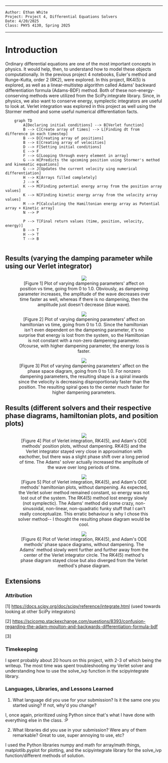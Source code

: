 

---
    Author: Ethan White
    Project: Project 4, Differential Equations Solvers
    Date: 4/20/2025
    Class: PHYS 4130, Spring 2025
---


# Introduction

Ordinary differential equations are one of the most important concepts in physics. It would help, then, to understand how to model these objects computationally. In the previous project 4 notebooks, Euler's method and Runge-Kutta, order 2 (RK2), were explored. In this project, RK4(5) is explored, as well as a linear-multistep algorithm called Adams' backward differentiation formula (Adams-BDF) method. Both of these non-energy-conserving methods were utilized from the SciPy.integrate library. Since, in physics, we also want to conserve energy, symplectic integrators are useful to look at. Verlet integration was explored in this project as well using the Stormer method and some useful numerical differentiation facts. 

```mermaid
    graph TD
        A[Declaring initial conditions] --> B[Verlet function]
        B --> C[Create array of times] --> L[Finding dt from difference in each timestep] 
        B --> D[Creating array of positions]
        B --> E[Creating array of velocities]
        D --> F[Setting initial conditions]
        E --> F
        F --> G[Looping through every element in array]
        G --> H[Predicts the upcoming position using Stormer's method and kinematic equations]
        G --> J[Updates the current velocity uing numerical differentiation]
        H --> K[Arrays filled completely]
        J --> K
        K --> M[Finding potential energy array from the position array values]
        K --> N[Finding kinetic energy array from the velocity array values]
        M --> P[Calculating the Hamiltonian energy array as Potential array + Kinetic array]
        N --> P

        P --> T[Final return values (time, position, velocity, energy)]
        B --> T
        H --> T
        T --> B


```

## Results (varying the damping parameter while using our Verlet integrator)

<figure align="center">
  <img src=Images/PositionsB.png>
  <figcaption align="center">[Figure 1] Plot of varying dampening parameters' affect on position vs time, going from 0 to 1.0. Obviously, as dampening parameter increases, the amplitude of the wave decreases over time faster as well, whereas if there is no dampening, then the amplitude just doesn't decrease (blue wave). </figcaption>
</figure>

<p></p>

<figure align="center">
  <img src=Images/HamiltoniansB.png>
  <figcaption align="center">[Figure 2] Plot of varying dampening parameters' affect on hamiltonian vs time, going from 0 to 1.0. Since the hamiltonian isn't even dependent on the dampening parameter, it's no surprise that energy is lost from the system, so the Hamiltonian is not constant with a non-zero dampening parameter. Ofcourse, with higher dampening parameter, the energy loss is faster. </figcaption>
</figure>

<p></p>

<figure align="center">
  <img src=Images/PhasesB.png>
  <figcaption align="center">[Figure 3] Plot of varying dampening parameters' affect on the phase space diagram, going from 0 to 1.0. For nonzero dampening parameters, the resulting shape is a spiral inwards since the velocity is decreasing disproportionaly faster than the position. The resulting spiral goes to the center much faster for higher dampening parameters. </figcaption>
</figure>

## Results (different solvers and their respective phase diagrams, hamiltonian plots, and position plots)

<figure align="center">
  <img src=Images/SolversPosition.png>
  <figcaption align="center">[Figure 4] Plot of Verlet integration, RK4(5), and Adam's ODE methods' position plots, without dampening. RK4(5) and the Verlet integrator stayed very close in approximation with eachother, but there was a slight phase shift over a long period of time. The Adams' solver actually increased the amplitude of the wave over long periods of time. </figcaption>
</figure>

<p></p>

<figure align="center">
  <img src=Images/SolversHamiltonian.png>
  <figcaption align="center">[Figure 5] Plot of Verlet integration, RK4(5), and Adam's ODE methods' hamiltonian plots, without dampening. As expected, the Verlet solver method remained constant, so energy was not lost out of the system. The RK4(5) method lost energy slowly (not symplectic). The Adams' method did some crazy, non-sinusoidal, non-linear, non-quadratic funky stuff that I can't really conceptualize. This erratic behaviour is why I chose this solver method-- I thought the resulting phase diagram would be cool. </figcaption>
</figure>

<p></p>

<figure align="center">
  <img src=Images/SolversPhase.png>
  <figcaption align="center">[Figure 6] Plot of Verlet integration, RK4(5), and Adam's ODE methods' phase space diagrams, without dampening. The Adams' method slowly went further and further away from the center of the Verlet integrator circle. The RK4(5) method's phase diagram stayed close but also diverged from the Verlet method's phase diagram.</figcaption>
</figure>

## Extensions

### Attribution

[1] https://docs.scipy.org/doc/scipy/reference/integrate.html (used towards looking at other SciPy integrators)

[2] https://scicomp.stackexchange.com/questions/8393/confusion-regarding-the-adam-moulton-and-backwards-differentiation-formula-bdf

[3]

### Timekeeping

  I spent probably about 20 hours on this project, with 2-3 of which being the writeup. The most time was spent troubleshooting my Verlet solver and understanding how to use the solve_ivp function in the scipyintegrate library. 

### Languages, Libraries, and Lessons Learned

1. What language did you use for your submission? Is it the same one you started using? If not, why'd you change?

  I, once again, prioritized using Python since that's what I have done with everything else in the class. :P
  
2. What libraries did you use in your submission? Were any of them remarkable? Great to use, super annoying to use, etc?

  I used the Python libraries numpy and math for array/math things, matplotlib.pyplot for plotting, and the scipyintegrate library for the solve_ivp function/different methods of solution.
